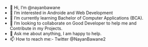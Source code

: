 - 👋 Hi, I’m @nayanbawane
- 👀 I’m interested in Androide and Web Development 
- 🌱 I’m currently learning  Bachelor of Computer Applications (BCA).
- 💞️ I’m looking to collaborate on Good Developer to help me and Contribute in my Projects.
- 💬 Ask me about anything, I am happy to help.
- 📫 How to reach me:- Twitter @NayanBawane2


<!---
nayanbawane/nayanbawane is a ✨ special ✨ repository because its `README.md` (this file) appears on your GitHub profile.
You can click the Preview link to take a look at your changes.
--->
